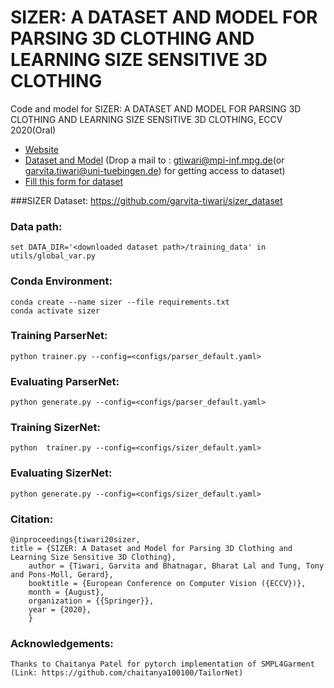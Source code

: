 # SIZER: A DATASET AND MODEL FOR PARSING 3D CLOTHING AND LEARNING SIZE SENSITIVE 3D CLOTHING

Code and model for SIZER: A DATASET AND MODEL FOR PARSING 3D CLOTHING AND LEARNING SIZE SENSITIVE 3D CLOTHING, ECCV 2020(Oral)

  - [Website](https://virtualhumans.mpi-inf.mpg.de/sizer/) 
  - [Dataset and Model](https://nextcloud.mpi-klsb.mpg.de/index.php/s/nx6wK6BJFZCTF8C)
    (Drop a mail to : gtiwari@mpi-inf.mpg.de(or garvita.tiwari@uni-tuebingen.de) for getting access to dataset)
  - [Fill this form for dataset](https://docs.google.com/forms/d/e/1FAIpQLSddBep3Eif1gI-6IhaZybBDoR-_H_QW1NST0JV5vviauvPNTA/viewform?usp=sf_link) 
  

###SIZER Dataset:
    https://github.com/garvita-tiwari/sizer_dataset

### Data path:
    set DATA_DIR='<downloaded dataset path>/training_data' in utils/global_var.py 

### Conda Environment:
    conda create --name sizer --file requirements.txt
    conda activate sizer


### Training ParserNet:
    python trainer.py --config=<configs/parser_default.yaml>

### Evaluating ParserNet:
    python generate.py --config=<configs/parser_default.yaml>

### Training SizerNet:
    python  trainer.py --config=<configs/sizer_default.yaml>

### Evaluating SizerNet:
    python generate.py --config=<configs/sizer_default.yaml>


### Citation:
    @inproceedings{tiwari20sizer,
    title = {SIZER: A Dataset and Model for Parsing 3D Clothing and Learning Size Sensitive 3D Clothing},
        author = {Tiwari, Garvita and Bhatnagar, Bharat Lal and Tung, Tony and Pons-Moll, Gerard},
        booktitle = {European Conference on Computer Vision ({ECCV})},
        month = {August},
        organization = {{Springer}},
        year = {2020},
        }
        
### Acknowledgements:
    Thanks to Chaitanya Patel for pytorch implementation of SMPL4Garment (Link: https://github.com/chaitanya100100/TailorNet)
